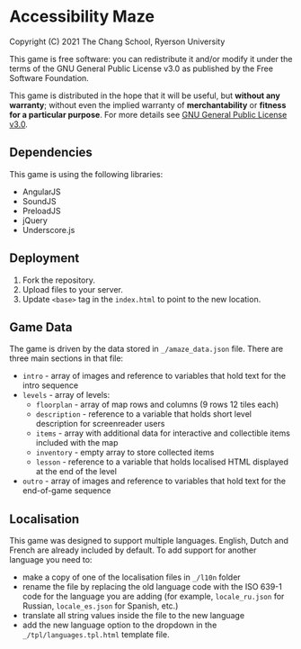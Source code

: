 # Accessibility Maze
Copyright (C) 2021 The Chang School, Ryerson University

This game is free software: you can redistribute it and/or modify it under the terms of the GNU General Public License v3.0 as published by the Free Software Foundation.

This game is distributed in the hope that it will be useful, but __without any warranty__; without even the implied warranty of __merchantability__ or __fitness for a particular purpose__. For more details see [GNU General Public License v3.0](https://www.gnu.org/licenses/gpl-3.0.html).
## Dependencies
This game is using the following libraries:

- AngularJS
- SoundJS
- PreloadJS
- jQuery
- Underscore.js
## Deployment
1. Fork the repository.
2. Upload files to your server.
3. Update `<base>` tag in the `index.html` to point to the new location.
## Game Data
The game is driven by the data stored in `_/amaze_data.json` file. There are three main sections in that file:

- `intro` - array of images and reference to variables that hold text for the intro sequence
- `levels` - array of levels:
    - `floorplan` - array of map rows and columns (9 rows 12 tiles each)
    - `description` - reference to a variable that holds short level description for screenreader users
    - `items` - array with additional data for interactive and collectible items included with the map
    - `inventory` - empty array to store collected items
    - `lesson` - reference to a variable that holds localised HTML displayed at the end of the level
- `outro` - array of images and reference to variables that hold text for the end-of-game sequence

## Localisation
This game was designed to support multiple languages. English, Dutch and French are already included by default. To add support for another language you need to:

- make a copy of one of the localisation files in `_/l10n` folder
- rename the file by replacing the old language code with the ISO 639-1 code for the language you are adding (for example, `locale_ru.json` for Russian, `locale_es.json` for Spanish, etc.)
- translate all string values inside the file to the new language
- add the new language option to the dropdown in the `_/tpl/languages.tpl.html` template file.
